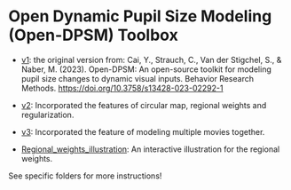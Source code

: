 # Open Dynamic Pupil Size Modeling (Open-DPSM) Toolbox

- [v1](https://github.com/caiyuqing/Open-DPSM/tree/master/v1): the original version from: Cai, Y., Strauch, C., Van der Stigchel, S., & Naber, M. (2023). Open-DPSM: An open-source toolkit for modeling pupil size changes to dynamic visual inputs. Behavior Research Methods. https://doi.org/10.3758/s13428-023-02292-1

- [v2](https://github.com/caiyuqing/Open-DPSM/tree/master/v2): Incorporated the features of circular map, regional weights and regularization.

- [v3](https://github.com/caiyuqing/Open-DPSM/tree/master/v3): Incorporated the feature of modeling multiple movies together. 

- [Regional_weights_illustration](Regional_weights_illustration): An interactive illustration for the regional weights. 

See specific folders for more instructions!
